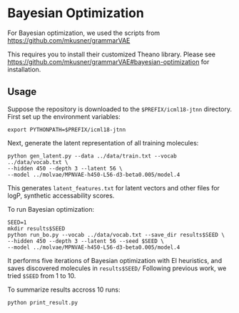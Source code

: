 # Bayesian Optimization

For Bayesian optimization, we used the scripts from https://github.com/mkusner/grammarVAE

This requires you to install their customized Theano library. 
Please see https://github.com/mkusner/grammarVAE#bayesian-optimization for installation.

## Usage
Suppose the repository is downloaded to the `$PREFIX/icml18-jtnn` directory. First set up the environment variables:
```
export PYTHONPATH=$PREFIX/icml18-jtnn
```

Next, generate the latent representation of all training molecules:
```
python gen_latent.py --data ../data/train.txt --vocab ../data/vocab.txt \
--hidden 450 --depth 3 --latent 56 \
--model ../molvae/MPNVAE-h450-L56-d3-beta0.005/model.4
```
This generates `latent_features.txt` for latent vectors and other files for logP, synthetic accessability scores.

To run Bayesian optimization:
```
SEED=1
mkdir results$SEED
python run_bo.py --vocab ../data/vocab.txt --save_dir results$SEED \
--hidden 450 --depth 3 --latent 56 --seed $SEED \
--model ../molvae/MPNVAE-h450-L56-d3-beta0.005/model.4
```
It performs five iterations of Bayesian optimization with EI heuristics, and saves discovered molecules in `results$SEED/` 
Following previous work, we tried `$SEED` from 1 to 10.

To summarize results accross 10 runs:
```
python print_result.py
```
